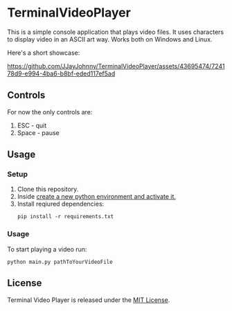 # TerminalVideoPlayer
This is a simple console application that plays video files. It uses characters to display video in an ASCII art way. Works both on Windows and Linux.

Here's a short showcase:


https://github.com/JJayJohnny/TerminalVideoPlayer/assets/43695474/724178d9-e994-4ba6-b8bf-eded117ef5ad



## Controls
For now the only controls are:

1. ESC - quit
2. Space - pause

## Usage
### Setup
1. Clone this repository.
2. Inside [create a new python environment and activate it.](https://docs.python.org/3/tutorial/venv.html)
3. Install reqiured dependencies:
   ```
   pip install -r requirements.txt
   ```
### Usage
To start playing a video run:  
```
python main.py pathToYourVideoFile
```
## License
Terminal Video Player is released under the [MIT License](LICENSE.txt).
